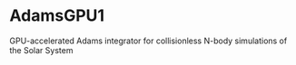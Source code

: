 # AdamsGPU1
GPU-accelerated Adams integrator for collisionless N-body simulations of the Solar System
